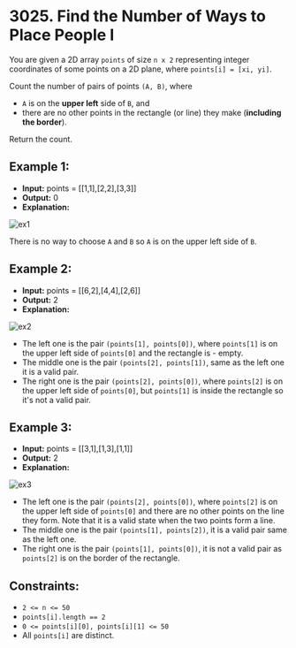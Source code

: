 # 3025. Find the Number of Ways to Place People I

You are given a 2D array `points` of size `n x 2` representing integer coordinates of some points on a 2D plane, where `points[i] = [xi, yi]`.

Count the number of pairs of points `(A, B)`, where

- `A` is on the **upper left** side of `B`, and
- there are no other points in the rectangle (or line) they make (**including the border**).

Return the count.

## Example 1:

- **Input:** points = [[1,1],[2,2],[3,3]]
- **Output:** 0
- **Explanation:**

![ex1](https://assets.leetcode.com/uploads/2024/01/04/example1alicebob.png)

There is no way to choose `A` and `B` so `A` is on the upper left side of `B`.


## Example 2:

- **Input:** points = [[6,2],[4,4],[2,6]]
- **Output:** 2
- **Explanation:**

![ex2](https://assets.leetcode.com/uploads/2024/06/25/t2.jpg)

- The left one is the pair `(points[1], points[0])`, where `points[1]` is on the upper left side of `points[0]` and the rectangle is - empty.
- The middle one is the pair `(points[2], points[1])`, same as the left one it is a valid pair.
- The right one is the pair `(points[2], points[0])`, where `points[2]` is on the upper left side of `points[0]`, but `points[1]` is inside the rectangle so it's not a valid pair.

## Example 3:

- **Input:** points = [[3,1],[1,3],[1,1]]
- **Output:** 2
- **Explanation:**

![ex3](https://assets.leetcode.com/uploads/2024/06/25/t3.jpg)

- The left one is the pair `(points[2], points[0])`, where `points[2]` is on the upper left side of `points[0]` and there are no other points on the line they form. Note that it is a valid state when the two points form a line.
- The middle one is the pair `(points[1], points[2])`, it is a valid pair same as the left one.
- The right one is the pair `(points[1], points[0])`, it is not a valid pair as `points[2]` is on the border of the rectangle.
 

## Constraints:

- `2 <= n <= 50`
- `points[i].length == 2`
- `0 <= points[i][0], points[i][1] <= 50`
- All `points[i]` are distinct.